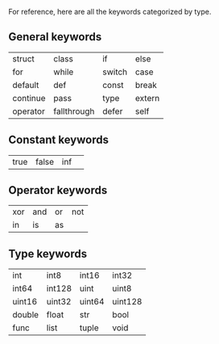 For reference, here are all the keywords categorized by type.

## General keywords

|   |   |   |   | 
|---|---|---|---|
| struct | class | if | else | 
| for | while | switch | case |
| default | def | const | break |
| continue | pass | type | extern | 
| operator | fallthrough | defer | self |

## Constant keywords

|   |   |   |   | 
|---|---|---|---|
| true | false | inf |

## Operator keywords

|   |   |   |   |
|---|---|---|---|
| xor | and | or | not |
| in | is | as |

## Type keywords

|   |   |   |   | 
|---|---|---|---|
| int | int8 | int16 | int32 |
| int64 | int128 | uint | uint8 |
| uint16 | uint32 | uint64 | uint128 |
| double | float | str | bool |
| func | list | tuple | void |

